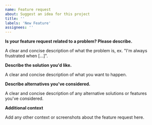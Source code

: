 ```yaml
---
name: Feature request
about: Suggest an idea for this project
title: ''
labels: 'New Feature'
assignees: ''
---
```


**Is your feature request related to a problem? Please describe.**

A clear and concise description of what the problem is, ex. "I'm always frustrated when [...]".

**Describe the solution you'd like.**

A clear and concise description of what you want to happen.

**Describe alternatives you've considered.**

A clear and concise description of any alternative solutions or features you've considered.

**Additional context**

Add any other context or screenshots about the feature request here.